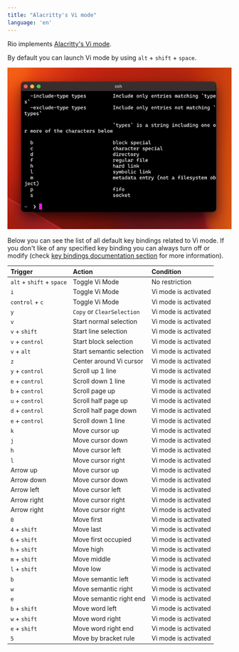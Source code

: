 ```yaml
---
title: "Alacritty's Vi mode"
language: 'en'
---
```


Rio implements [Alacritty's Vi mode](https://github.com/alacritty/alacritty/blob/master/docs/features.md#vi-mode).

By default you can launch Vi mode by using `alt` + `shift` + `space`.

![Demo alacritty's Vi mode](../../static/assets/features/demo-alacritty-vi-mode.gif)

Below you can see the list of all default key bindings related to Vi mode. If you don't like of any specified key binding you can always turn off or modify (check [key bindings documentation section](/rio/docs/documentation/key-bindings) for more information).

| Trigger | Action | Condition |
| :-- | :-- | :-- |
| `alt` + `shift` + `space` | Toggle Vi Mode | No restriction |
| `i` | Toggle Vi Mode | Vi mode is activated |
| `control` + `c` | Toggle Vi Mode | Vi mode is activated |
| `y` | `Copy` or `ClearSelection` | Vi mode is activated |
| `v` | Start normal selection | Vi mode is activated |
| `v` + `shift` | Start line selection | Vi mode is activated |
| `v` + `control` | Start block selection | Vi mode is activated |
| `v` + `alt` | Start semantic selection | Vi mode is activated |
| `z` | Center around Vi cursor | Vi mode is activated |
| `y` + `control` | Scroll up 1 line | Vi mode is activated |
| `e` + `control` | Scroll down 1 line | Vi mode is activated |
| `b` + `control` | Scroll page up | Vi mode is activated |
| `u` + `control` | Scroll half page up | Vi mode is activated |
| `d` + `control` | Scroll half page down | Vi mode is activated |
| `e` + `control` | Scroll down 1 line | Vi mode is activated |
| `k` | Move cursor up | Vi mode is activated |
| `j` | Move cursor down | Vi mode is activated |
| `h` | Move cursor left | Vi mode is activated |
| `l` | Move cursor right | Vi mode is activated |
| Arrow up | Move cursor up | Vi mode is activated |
| Arrow down | Move cursor down | Vi mode is activated |
| Arrow left | Move cursor left | Vi mode is activated |
| Arrow right | Move cursor right | Vi mode is activated |
| Arrow right | Move cursor right | Vi mode is activated |
| `0` | Move first | Vi mode is activated |
| `4` + `shift` | Move last | Vi mode is activated |
| `6` + `shift` | Move first occupied | Vi mode is activated |
| `h` + `shift` | Move high | Vi mode is activated |
| `m` + `shift` | Move middle | Vi mode is activated |
| `l` + `shift` | Move low | Vi mode is activated |
| `b` | Move semantic left | Vi mode is activated |
| `w` | Move semantic right | Vi mode is activated |
| `e` | Move semantic right end | Vi mode is activated |
| `b` + `shift` | Move word left | Vi mode is activated |
| `w` + `shift` | Move word right | Vi mode is activated |
| `e` + `shift` | Move word right end | Vi mode is activated |
| `5` | Move by bracket rule | Vi mode is activated |
